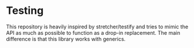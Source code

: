 # Testing

This repository is heavily inspired by stretcher/testify and tries to mimic the
API as much as possible to function as a drop-in replacement. The main
difference is that this library works with generics.
